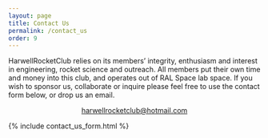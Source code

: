 ```yaml
---
layout: page
title: Contact Us
permalink: /contact_us
order: 9
---
```


HarwellRocketClub relies on its members’ integrity, enthusiasm and interest in engineering, rocket science and outreach. All members put their own time and money into this club, and operates out of RAL Space lab space. If you wish to sponsor us, collaborate or inquire please feel free to use the contact form below, or drop us an email.

<div style="text-align: center; margin: 10px;">
<a href="mailto:harwellrocketclub@hotmail.com" target="_top">harwellrocketclub@hotmail.com</a>
</div>

{% include contact_us_form.html %}

